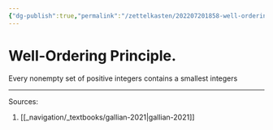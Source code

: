 ```yaml
---
{"dg-publish":true,"permalink":"/zettelkasten/202207201858-well-ordering-principle/","dgHomeLink":true,"dgPassFrontmatter":false}
---
```



# Well-Ordering Principle.

Every nonempty set of positive integers contains a smallest integers

***

Sources:
1. [[_navigation/_textbooks/gallian-2021|gallian-2021]]